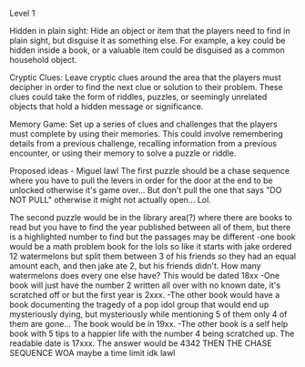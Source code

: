 Level 1

Hidden in plain sight: Hide an object or item that the players need to find in plain sight, but disguise it as something else. For example, a key could be hidden inside a book, or a valuable item could be disguised as a common household object.

Cryptic Clues: Leave cryptic clues around the area that the players must decipher in order to find the next clue or solution to their problem. These clues could take the form of riddles, puzzles, or seemingly unrelated objects that hold a hidden message or significance.

Memory Game: Set up a series of clues and challenges that the players must complete by using their memories. This could involve remembering details from a previous challenge, recalling information from a previous encounter, or using their memory to solve a puzzle or riddle.

Proposed ideas - Miguel lawl
The first puzzle should be a chase sequence where you have to pull the levers in order for the door at the end to be unlocked otherwise it's game over... But don't pull the one that says "DO NOT PULL" otherwise it might not actually open... Lol. 

The second puzzle would be in the library area(?) where there are books to read but you have to find the year published between all of them, but there is a highlighted number to find but the passages may be different 
-one book would be a math problem book for the lols so like it starts with jake ordered 12 watermelons but split them between 3 of his friends so they had an equal amount each, and then jake ate 2, but his friends didn't. How many watermelons does every one else have? This would be dated 18xx
-One book will just have the number 2 written all over with no known date, it's scratched off or but the first year is 2xxx.
-The other book would have a book documenting the tragedy of a pop idol group that would end up mysteriously dying, but mysteriously while mentioning 5 of them only 4 of them are gone... The book would be in 19xx.
-The other book is a self help book with 5 tips to a happier life with the number 4 being scratched up. The readable date is 17xxx.
The answer would be 4342
THEN THE CHASE SEQUENCE WOA
maybe a time limit idk lawl